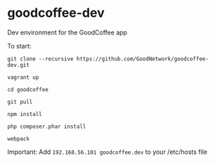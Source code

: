 # goodcoffee-dev
Dev environment for the GoodCoffee app

To start:

`git clone --recursive https://github.com/GoodNetwork/goodcoffee-dev.git`

`vagrant up`

`cd goodcoffee`

`git pull`

`npm install`

`php composer.phar install`

`webpack`

Important:
Add `192.168.56.101 goodcoffee.dev` to your /etc/hosts file
